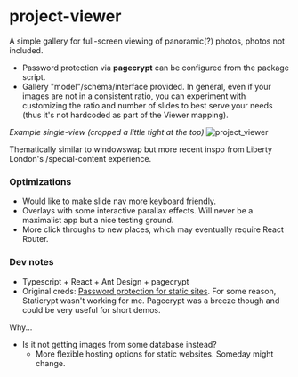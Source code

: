 # project-viewer

A simple gallery for full-screen viewing of panoramic(?) photos, photos not included. 
- Password protection via **pagecrypt** can be configured from the package script.
- Gallery "model"/schema/interface provided. In general, even if your images are not in a consistent ratio, you can experiment with customizing the ratio and number of slides to best serve your needs (thus it's not hardcoded as part of the Viewer mapping).

_Example single-view (cropped a little tight at the top)_
![project_viewer](https://user-images.githubusercontent.com/102257735/216846785-a0a3832a-19ae-44c9-aa7f-16082edc30fe.png)

Thematically similar to windowswap but more recent inspo from Liberty London's /special-content experience.

### Optimizations
- Would like to make slide nav more keyboard friendly.
- Overlays with some interactive parallax effects. Will never be a maximalist app but a nice testing ground.
- More click throughs to new places, which may eventually require React Router.

### Dev notes
- Typescript + React + Ant Design + pagecrypt
-   Original creds: [Password protection for static sites](https://medium.com/@j0hnm4r5/password-protecting-a-website-with-the-free-tier-of-netlify-and-publishing-with-a-single-npm-e509af9f108f). For some reason, Staticrypt wasn't working for me. Pagecrypt was a breeze though and could be very useful for short demos.

Why...
-   Is it not getting images from some database instead?
    -   More flexible hosting options for static websites. Someday might change.
